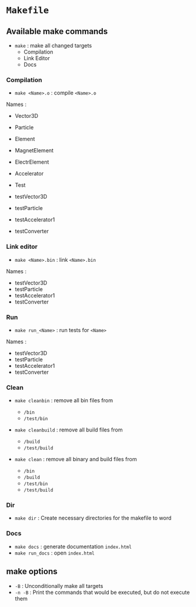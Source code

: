 # `Makefile`

## Available make commands

- `make` : make all changed targets
	- Compilation
	- Link Editor
	- Docs

### Compilation

- `make <Name>.o` : compile `<Name>.o`

Names :

- Vector3D
- Particle
- Element
- MagnetElement
- ElectrElement
- Accelerator

- Test
- testVector3D
- testParticle
- testAccelerator1
- testConverter

### Link editor

- `make <Name>.bin` : link `<Name>.bin`

Names :

- testVector3D
- testParticle
- testAccelerator1
- testConverter

### Run

- `make run_<Name>` : run tests for `<Name>`

Names :

- testVector3D
- testParticle
- testAccelerator1
- testConverter

### Clean

- `make cleanbin` : remove all bin files from
	- `/bin`
	- `/test/bin`

- `make cleanbuild` : remove all build files from
	- `/build`
	- `/test/build`

- `make clean` : remove all binary and build files from
	- `/bin`
	- `/build`
	- `/test/bin`
	- `/test/build`

### Dir

- `make dir` : Create necessary directories for the makefile to word

### Docs

- `make docs` : generate documentation `index.html`
- `make run_docs` : open `index.html`

## make options

- `-B` : Unconditionally make all targets
- `-n -B` : Print the commands that would be executed, but do not execute them

